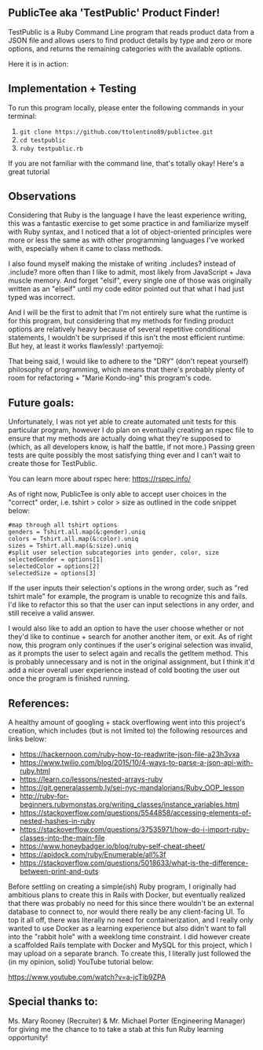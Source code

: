 ## PublicTee aka 'TestPublic' Product Finder!

TestPublic is a Ruby Command Line program that reads product data from a JSON file and allows users to find product details by type and zero or more options, and returns the remaining categories with the available options.

Here it is in action:


## Implementation + Testing

To run this program locally, please enter the following commands in your terminal:

1.  ```git clone https://github.com/ttolentino89/publictee.git```
2.  ```cd testpublic```
3.  ```ruby testpublic.rb```

If you are not familiar with the command line, that's totally okay! Here's a great tutorial 

## Observations

Considering that Ruby is the language I have the least experience writing, this was a fantastic exercise to get some practice in and familiarize myself with Ruby syntax, and I noticed that a lot of object-oriented principles were more or less the same as with other programming languages I've worked with, especially when it came to class methods.

I also found myself making the mistake of writing .includes? instead of .include? more often than I like to admit, most likely from JavaScript + Java muscle memory. And forget "elsif", every single one of those was originally written as an "elseif" until my code editor pointed out that what I had just typed was incorrect.

And I will be the first to admit that I'm not entirely sure what the runtime is for this program, but considering that my methods for finding product options are relatively heavy because of several repetitive conditional statements, I wouldn't be surprised if this isn't the most efficient runtime. But hey, at least it works flawlessly! :partyemoji:

That being said, I would like to adhere to the "DRY" (don't repeat yourself) philosophy of programming, which means that there's probably plenty of room for refactoring + "Marie Kondo-ing" this program's code.

## Future goals:

Unfortunately, I was not yet able to create automated unit tests for this particular program, however I do plan on eventually creating an rspec file to ensure that my methods are actually doing what they're supposed to (which, as all developers know, is half the battle, if not more.) Passing green tests are quite possibly the most satisfying thing ever and I can't wait to create those for TestPublic.

You can learn more about rspec here:
https://rspec.info/

As of right now, PublicTee is only able to accept user choices in the "correct" order, i.e. tshirt > color > size as outlined in the code snippet below:

```
#map through all tshirt options
genders = Tshirt.all.map(&:gender).uniq
colors = Tshirt.all.map(&:color).uniq
sizes = Tshirt.all.map(&:size).uniq
#split user selection subcategories into gender, color, size
selectedGender = options[1]
selectedColor = options[2]
selectedSize = options[3]
```

If the user inputs their selection's options in the wrong order, such as "red tshirt male" for example, the program is unable to recognize this and fails. I'd like to refactor this so that the user can input selections in any order, and still receive a valid answer.

I would also like to add an option to have the user choose whether or not they'd like to continue + search for another another item, or exit. As of right now, this program only continues if the user's original selection was invalid, as it prompts the user to select again and recalls the getItem method. This is probably unnecessary and is not in the original assignment, but I think it'd add a nicer overall user experience instead of cold booting the user out once the program is finished running.

## References:

A healthy amount of googling + stack overflowing went into this project's creation, which includes (but is not limited to) the following resources and links below:

- https://hackernoon.com/ruby-how-to-readwrite-json-file-a23h3vxa
- https://www.twilio.com/blog/2015/10/4-ways-to-parse-a-json-api-with-ruby.html
- https://learn.co/lessons/nested-arrays-ruby
- https://git.generalassemb.ly/sei-nyc-mandalorians/Ruby_OOP_lesson
- http://ruby-for-beginners.rubymonstas.org/writing_classes/instance_variables.html
- https://stackoverflow.com/questions/5544858/accessing-elements-of-nested-hashes-in-ruby
- https://stackoverflow.com/questions/37535971/how-do-i-import-ruby-classes-into-the-main-file
- https://www.honeybadger.io/blog/ruby-self-cheat-sheet/
- https://apidock.com/ruby/Enumerable/all%3f
- https://stackoverflow.com/questions/5018633/what-is-the-difference-between-print-and-puts

Before settling on creating a simple(ish) Ruby program, I originally had ambitious plans to create this in Rails with Docker, but eventually realized that there was probably no need for this since there wouldn't be an external database to connect to, nor would there really be any client-facing UI. To top it all off, there was literally no need for containerization, and I really only wanted to use Docker as a learning experience but also didn't want to fall into the "rabbit hole" with a weeklong time constraint. I did however create a scaffolded Rails template with Docker and MySQL for this project, which I may upload on a separate branch. To create this, I literally just followed the (in my opinion, solid) YouTube tutorial below:

https://www.youtube.com/watch?v=a-jcTib9ZPA

## Special thanks to:

Ms. Mary Rooney (Recruiter) & Mr. Michael Porter (Engineering Manager) for giving me the chance to to take a stab at this fun Ruby learning opportunity!
